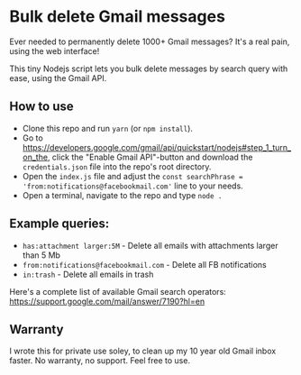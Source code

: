# Bulk delete Gmail messages

Ever needed to permanently delete 1000+ Gmail messages? It's a real pain, using the web interface!

This tiny Nodejs script lets you bulk delete messages by search query with ease, using the Gmail API.

## How to use

- Clone this repo and run `yarn` (or `npm install`).
- Go to https://developers.google.com/gmail/api/quickstart/nodejs#step_1_turn_on_the, click the "Enable Gmail API"-button and download the `credentials.json` file into the repo's root directory.
- Open the `index.js` file and adjust the `const searchPhrase = 'from:notifications@facebookmail.com'` line to your needs.
- Open a terminal, navigate to the repo and type `node .`

## Example queries:

- `has:attachment larger:5M` - Delete all emails with attachments larger than 5 Mb
- `from:notifications@facebookmail.com` - Delete all FB notifications
- `in:trash` - Delete all emails in trash

Here's a complete list of available Gmail search operators: https://support.google.com/mail/answer/7190?hl=en

## Warranty

I wrote this for private use soley, to clean up my 10 year old Gmail inbox faster. No warranty, no support. Feel free to use.
